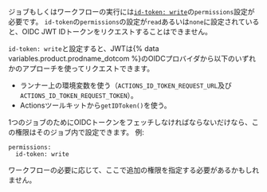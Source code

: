 ジョブもしくはワークフローの実行には[`id-token: write`](/actions/security-guides/automatic-token-authentication#permissions-for-the-github_token)の`permissions`設定が必要です。 `id-token`の`permissions`の設定が`read`あるいは`none`に設定されていると、OIDC JWT IDトークンをリクエストすることはできません。

`id-token: write`と設定すると、JWTは{% data variables.product.prodname_dotcom %}のOIDCプロバイダから以下のいずれかのアプローチを使ってリクエストできます。

- ランナー上の環境変数を使う（`ACTIONS_ID_TOKEN_REQUEST_URL`及び`ACTIONS_ID_TOKEN_REQUEST_TOKEN`）。
- Actionsツールキットから`getIDToken()`を使う。

1つのジョブのためにOIDCトークンをフェッチしなければならないだけなら、この権限はそのジョブ内で設定できます。 例:

```yaml{:copy}
permissions:
  id-token: write
```

ワークフローの必要に応じて、ここで追加の権限を指定する必要があるかもしれません。 
